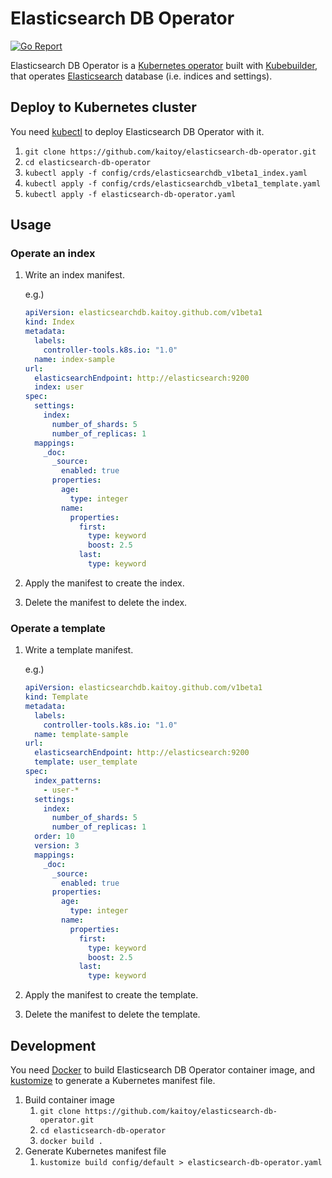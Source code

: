 Elasticsearch DB Operator
=========================

[![Go Report](https://goreportcard.com/badge/kaitoy/elasticsearch-db-operator)](https://goreportcard.com/report/kaitoy/elasticsearch-db-operator)

Elasticsearch DB Operator is a [Kubernetes operator](https://github.com/operator-framework/awesome-operators) built with [Kubebuilder](https://github.com/kubernetes-sigs/kubebuilder), that operates [Elasticsearch](https://www.elastic.co/products/elasticsearch) database (i.e. indices and settings).

Deploy to Kubernetes cluster
-----------------------------------

You need [kubectl](https://kubernetes.io/docs/reference/kubectl/overview/) to deploy Elasticsearch DB Operator with it.

1. `git clone https://github.com/kaitoy/elasticsearch-db-operator.git`
2. `cd elasticsearch-db-operator`
3. `kubectl apply -f config/crds/elasticsearchdb_v1beta1_index.yaml`
4. `kubectl apply -f config/crds/elasticsearchdb_v1beta1_template.yaml`
5. `kubectl apply -f elasticsearch-db-operator.yaml`

Usage
-----

### Operate an index

1. Write an index manifest.

    e.g.)

    ```yaml
    apiVersion: elasticsearchdb.kaitoy.github.com/v1beta1
    kind: Index
    metadata:
      labels:
        controller-tools.k8s.io: "1.0"
      name: index-sample
    url:
      elasticsearchEndpoint: http://elasticsearch:9200
      index: user
    spec:
      settings:
        index:
          number_of_shards: 5
          number_of_replicas: 1
      mappings:
        _doc:
          _source:
            enabled: true
          properties:
            age:
              type: integer
            name:
              properties:
                first:
                  type: keyword
                  boost: 2.5
                last:
                  type: keyword
    ```

2. Apply the manifest to create the index.
3. Delete the manifest to delete the index.

### Operate a template

1. Write a template manifest.

    e.g.)

    ```yaml
    apiVersion: elasticsearchdb.kaitoy.github.com/v1beta1
    kind: Template
    metadata:
      labels:
        controller-tools.k8s.io: "1.0"
      name: template-sample
    url:
      elasticsearchEndpoint: http://elasticsearch:9200
      template: user_template
    spec:
      index_patterns:
        - user-*
      settings:
        index:
          number_of_shards: 5
          number_of_replicas: 1
      order: 10
      version: 3
      mappings:
        _doc:
          _source:
            enabled: true
          properties:
            age:
              type: integer
            name:
              properties:
                first:
                  type: keyword
                  boost: 2.5
                last:
                  type: keyword
    ```

2. Apply the manifest to create the template.
3. Delete the manifest to delete the template.

Development
-----------

You need [Docker](https://www.docker.com/) to build Elasticsearch DB Operator container image, and [kustomize](https://github.com/kubernetes-sigs/kustomize) to generate a Kubernetes manifest file.

1. Build container image
    1. `git clone https://github.com/kaitoy/elasticsearch-db-operator.git`
    2. `cd elasticsearch-db-operator`
    3. `docker build .`
2. Generate Kubernetes manifest file
    1. `kustomize build config/default > elasticsearch-db-operator.yaml`
